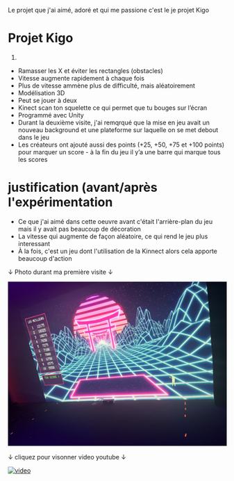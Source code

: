 Le projet que j'ai aimé, adoré et qui me passione c'est le je projet Kigo

 # Projet Kigo

1.
- Ramasser les X et éviter les rectangles (obstacles)
- Vitesse augmente rapidement à chaque fois
- Plus de vitesse ammène plus de difficulté, mais aléatoirement
- Modélisation 3D
- Peut se jouer à deux
- Kinect scan ton squelette ce qui permet que tu bouges sur l’écran
- Programmé avec Unity
- Durant la deuxième visite, j'ai remqrqué que la mise en jeu avait un nouveau background et une plateforme sur laquelle on se met debout dans le jeu
- Les créateurs ont ajouté aussi des points (+25, +50, +75 et +100 points) pour marquer un score - à la fin du jeu il y’a une barre qui marque tous les scores


# justification (avant/après l'expérimentation

- Ce que j'ai aimé dans cette oeuvre avant c'était l'arrière-plan du jeu mais il y avait pas beaucoup de décoration
- La vitesse qui augmente de façon aléatoire, ce qui rend le jeu plus interessant 
- À la fois, c'est un jeu dont l'utilisation de la Kinnect alors cela apporte beaucoup d'action


↓ Photo durant ma première visite ↓

![photo](Media/Kigo.jpg)


↓ cliquez pour visonner video youtube ↓

[![video](https://img.youtube.com/vi/-PwShe3na7M/0.jpg)](https://www.youtube.com/watch?v=-PwShe3na7M)
